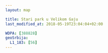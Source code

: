 ```yaml
---
layout: map

title: Stari park u Velikom Gaju
last_modified_at: 2018-05-19T23:04:04+02:00

WDPA: [388828]
geoSrbija:
  L1_183: [56]
---
```

